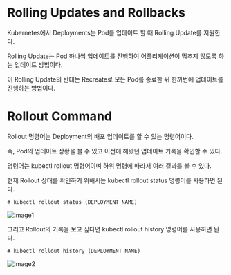 # Rolling Updates and Rollbacks

Kubernetes에서 Deployments는 Pod를 업데이트 할 때 Rolling Update를 지원한다.

Rolling Update는 Pod 하나씩 업데이트를 진행하여 어플리케이션이 멈추지 않도록 하는 업데이트 방법이다.

이 Rolling Update의 반대는 Recreate로 모든 Pod를 종료한 뒤 한꺼번에 업데이트를 진행하는 방법이다. 

# Rollout Command

Rollout 명령어는 Deployment의 배포 업데이트를 할 수 있는 명령어이다.

즉, Pod의 업데이트 상황을 볼 수 있고 이전에 해왔던 업데이트 기록을 확인할 수 있다.

명령어는 kubectl rollout 명령어이며 하위 명령에 따라서 여러 결과를 볼 수 있다.

현재 Rollout 상태를 확인하기 위해서는 kubectl rollout status 명령어를 사용하면 된다.

```
# kubectl rollout status (DEPLOYMENT NAME)
```

![image1]()

그리고 Rollout의 기록을 보고 싶다면 kubectl rollout history 명령어를 사용하면 된다.

```
# kubectl rollout history (DEPLOYMENT NAME)
```

![image2]()

